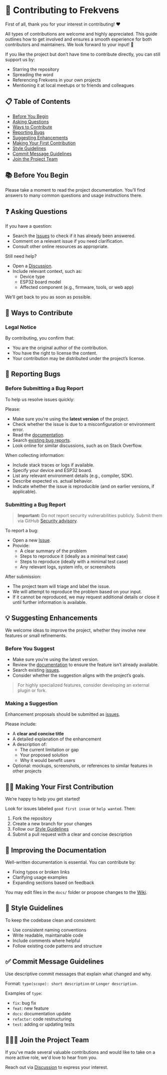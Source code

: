 # 🤝 Contributing to Frekvens

First of all, thank you for your interest in contributing! ❤️

All types of contributions are welcome and highly appreciated. This guide outlines how to get involved and ensures a smooth experience for both contributors and maintainers. We look forward to your input! 🎉

If you like the project but don’t have time to contribute directly, you can still support us by:

- Starring the repository
- Spreading the word
- Referencing Frekvens in your own projects
- Mentioning it at local meetups or to friends and colleagues

## 📋 Table of Contents

- [Before You Begin](#-before-you-begin)
- [Asking Questions](#-asking-questions)
- [Ways to Contribute](#-ways-to-contribute)
- [Reporting Bugs](#-reporting-bugs)
- [Suggesting Enhancements](#-suggesting-enhancements)
- [Making Your First Contribution](#-making-your-first-contribution)
- [Style Guidelines](#-style-guidelines)
- [Commit Message Guidelines](#-commit-message-guidelines)
- [Join the Project Team](#-join-the-project-team)

## 📚 Before You Begin

Please take a moment to read the project documentation. You’ll find answers to many common questions and usage instructions there.

## ❓ Asking Questions

If you have a question:

- Search the [Issues](https://github.com/VIPnytt/Frekvens/issues) to check if it has already been answered.
- Comment on a relevant issue if you need clarification.
- Consult other online resources as appropriate.

Still need help?

- Open a [Discussion](https://github.com/VIPnytt/Frekvens/discussions).
- Include relevant context, such as:
  - Device type
  - ESP32 board model
  - Affected component (e.g., firmware, tools, or web app)

We’ll get back to you as soon as possible.

## 🤝 Ways to Contribute

### Legal Notice

By contributing, you confirm that:

- You are the original author of the contribution.
- You have the right to license the content.
- Your contribution may be distributed under the project’s license.

## 🐛 Reporting Bugs

### Before Submitting a Bug Report

To help us resolve issues quickly:

Please:

- Make sure you’re using the **latest version** of the project.
- Check whether the issue is due to a misconfiguration or environment error.
- Read the [documentation](https://github.com/VIPnytt/Frekvens/wiki).
- Search [existing bug reports](https://github.com/VIPnytt/Frekvens/issues?q=label%3Abug).
- Look online for similar discussions, such as on Stack Overflow.

When collecting information:

- Include stack traces or logs if available.
- Specify your device and ESP32 board.
- List any relevant environment details (e.g., compiler, SDK).
- Describe expected vs. actual behavior.
- Indicate whether the issue is reproducible (and on earlier versions, if applicable).

### Submitting a Bug Report

> **Important:** Do not report security vulnerabilities publicly. Submit them via GitHub [Security advisory](https://github.com/VIPnytt/Frekvens/security).

To report a bug:

- Open a new [Issue](https://github.com/VIPnytt/Frekvens/issues/new).
- Provide:
  - A clear summary of the problem
  - Steps to reproduce it (ideally as a minimal test case)
  - Steps to reproduce (ideally with a minimal test case)
  - Any relevant logs, system info, or screenshots

After submission:

- The project team will triage and label the issue.
- We will attempt to reproduce the problem based on your input.
- If it cannot be reproduced, we may request additional details or close it until further information is available.

## 💡 Suggesting Enhancements

We welcome ideas to improve the project, whether they involve new features or small refinements.

### Before You Suggest

- Make sure you’re using the latest version.
- Review the [documentation](https://github.com/VIPnytt/Frekvens/wiki) to ensure the feature isn’t already available.
- Search existing [issues](https://github.com/VIPnytt/Frekvens/issues).
- Consider whether the suggestion aligns with the project’s goals.

> For highly specialized features, consider developing an external plugin or fork.

### Making a Suggestion

Enhancement proposals should be submitted as [issues](https://github.com/VIPnytt/Frekvens/issues).

Please include:

- A **clear and concise title**
- A detailed explanation of the enhancement
- A description of:
  - The current limitation or gap
  - Your proposed solution
  - Why it would benefit users
- Optional: mockups, screenshots, or references to similar features in other projects

## 🧑‍💻 Making Your First Contribution

We’re happy to help you get started!

Look for issues labeled `good first issue` or `help wanted`. Then:

1. Fork the repository
2. Create a new branch for your changes
3. Follow our [Style Guidelines](#-style-guidelines)
4. Submit a pull request with a clear and concise description

## 📖 Improving the Documentation

Well-written documentation is essential. You can contribute by:

- Fixing typos or broken links
- Clarifying usage examples
- Expanding sections based on feedback

You may edit files in the `docs/` folder or propose changes to the [Wiki](https://github.com/VIPnytt/Frekvens/wiki).

## 🧭 Style Guidelines

To keep the codebase clean and consistent:

- Use consistent naming conventions
- Write readable, maintainable code
- Include comments where helpful
- Follow existing code patterns and structure

## ✅ Commit Message Guidelines

Use descriptive commit messages that explain what changed and why.

Format: `type(scope): short description` or `Longer description`.

Examples of `type`:

- `fix`: bug fix
- `feat`: new feature
- `docs`: documentation update
- `refactor`: code restructuring
- `test`: adding or updating tests

## 🧑‍🤝‍🧑 Join the Project Team

If you've made several valuable contributions and would like to take on a more active role, we'd love to hear from you.

Reach out via [Discussion](https://github.com/VIPnytt/Frekvens/discussions) to express your interest.
